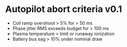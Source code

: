 # Autopilot abort criteria v0.1

- Coil ramp overshoot > 5% for > 50 ms
- Phase jitter RMS exceeds budget for > 100 ms
- Plasma temperature > limit or runaway ionization
- Battery bus sag > 10% under nominal draw
